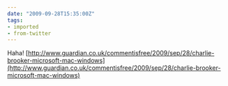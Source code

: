 ```yaml
---
date: "2009-09-28T15:35:00Z"
tags:
- imported
- from-twitter
---
```

Haha\! [http://www.guardian.co.uk/commentisfree/2009/sep/28/charlie-brooker-microsoft-mac-windows](http://www.guardian.co.uk/commentisfree/2009/sep/28/charlie-brooker-microsoft-mac-windows)
